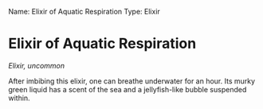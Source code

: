 Name: Elixir of Aquatic Respiration
Type: Elixir

# Elixir of Aquatic Respiration
_Elixir, uncommon_

After imbibing this elixir, one can breathe underwater for an hour. Its murky green liquid has a scent of the sea and a jellyfish-like bubble suspended within.